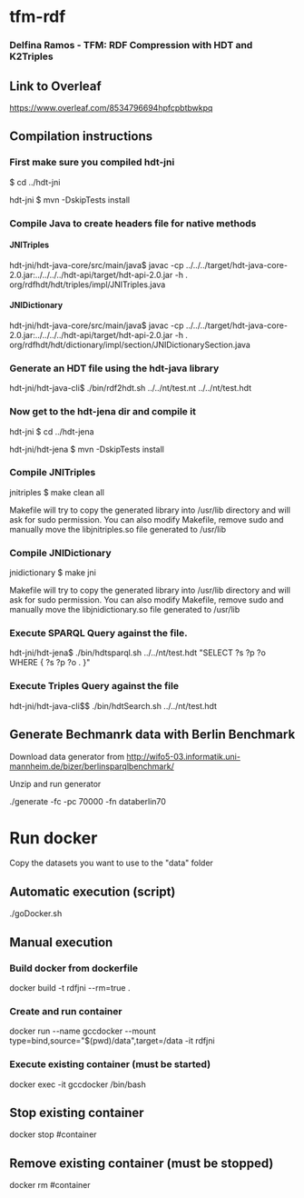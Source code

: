 # tfm-rdf

### Delfina Ramos - TFM: RDF Compression with HDT and K2Triples

## Link to Overleaf

https://www.overleaf.com/8534796694hpfcpbtbwkpq

## Compilation instructions

### First make sure you compiled hdt-jni
$ cd ../hdt-jni

hdt-jni $ mvn -DskipTests install

### Compile Java to create headers file for native methods
#### JNITriples
hdt-jni/hdt-java-core/src/main/java$ javac -cp ../../../target/hdt-java-core-2.0.jar:../../../../hdt-api/target/hdt-api-2.0.jar -h . org/rdfhdt/hdt/triples/impl/JNITriples.java 

#### JNIDictionary
hdt-jni/hdt-java-core/src/main/java$ javac -cp ../../../target/hdt-java-core-2.0.jar:../../../../hdt-api/target/hdt-api-2.0.jar -h . org/rdfhdt/hdt/dictionary/impl/section/JNIDictionarySection.java 

### Generate an HDT file using the hdt-java library 
hdt-jni/hdt-java-cli$ ./bin/rdf2hdt.sh ../../nt/test.nt ../../nt/test.hdt

### Now get to the hdt-jena dir and compile it
hdt-jni $ cd ../hdt-jena

hdt-jni/hdt-jena $ mvn -DskipTests install

### Compile JNITriples
jnitriples $ make clean all

Makefile will try to copy the generated library into /usr/lib directory and will ask for sudo permission. You can also modify Makefile, remove sudo and manually move the libjnitriples.so file generated to /usr/lib

### Compile JNIDictionary
jnidictionary $ make jni

Makefile will try to copy the generated library into /usr/lib directory and will ask for sudo permission. You can also modify Makefile, remove sudo and manually move the libjnidictionary.so file generated to /usr/lib

### Execute SPARQL Query against the file.
hdt-jni/hdt-jena$ ./bin/hdtsparql.sh ../../nt/test.hdt "SELECT ?s ?p ?o WHERE { ?s ?p ?o . }"

### Execute Triples Query against the file
hdt-jni/hdt-java-cli$$ ./bin/hdtSearch.sh ../../nt/test.hdt

## Generate Bechmanrk data with Berlin Benchmark

Download data generator from http://wifo5-03.informatik.uni-mannheim.de/bizer/berlinsparqlbenchmark/

Unzip and run generator

./generate -fc -pc 70000 -fn databerlin70

# Run docker

Copy the datasets you want to use to the "data" folder

## Automatic execution (script)

./goDocker.sh

## Manual execution

### Build docker from dockerfile
docker build -t rdfjni --rm=true .

### Create and run container
docker run --name gccdocker --mount type=bind,source="$(pwd)/data",target=/data -it rdfjni

### Execute existing container (must be started)
docker exec -it gccdocker /bin/bash

## Stop existing container
docker stop  #container

## Remove existing container (must be stopped)
docker rm #container
